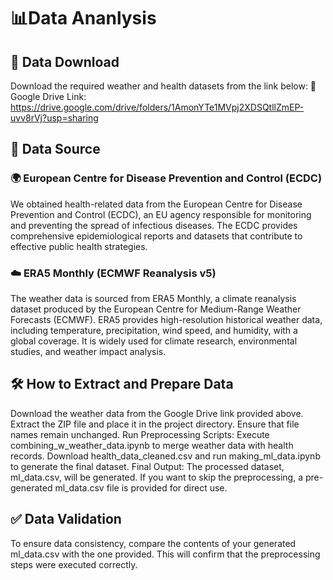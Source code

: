 # 📊Data Ananlysis


## 📂 Data Download
Download the required weather and health datasets from the link below:
🔗 Google Drive Link: https://drive.google.com/drive/folders/1AmonYTe1MVpj2XDSQtllZmEP-uvv8rVj?usp=sharing 


## 📌 Data Source
### 🌍 European Centre for Disease Prevention and Control (ECDC)
We obtained health-related data from the European Centre for Disease Prevention and Control (ECDC), an EU agency responsible for monitoring and preventing the spread of infectious diseases. The ECDC provides comprehensive epidemiological reports and datasets that contribute to effective public health strategies.

### ☁️ ERA5 Monthly (ECMWF Reanalysis v5)
The weather data is sourced from ERA5 Monthly, a climate reanalysis dataset produced by the European Centre for Medium-Range Weather Forecasts (ECMWF). ERA5 provides high-resolution historical weather data, including temperature, precipitation, wind speed, and humidity, with a global coverage. It is widely used for climate research, environmental studies, and weather impact analysis.


## 🛠️ How to Extract and Prepare Data
Download the weather data from the Google Drive link provided above.
Extract the ZIP file and place it in the project directory. Ensure that file names remain unchanged.
Run Preprocessing Scripts:
Execute combining_w_weather_data.ipynb to merge weather data with health records.
Download health_data_cleaned.csv and run making_ml_data.ipynb to generate the final dataset.
Final Output:
The processed dataset, ml_data.csv, will be generated.
If you want to skip the preprocessing, a pre-generated ml_data.csv file is provided for direct use.


## ✅ Data Validation
To ensure data consistency, compare the contents of your generated ml_data.csv with the one provided. This will confirm that the preprocessing steps were executed correctly.
